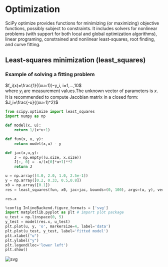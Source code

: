 # Optimization

SciPy optimize provides functions for minimizing (or maximizing) objective functions, possibly subject to constraints. It includes solvers for nonlinear problems (with support for both local and global optimization algorithms), linear programing, constrained and nonlinear least-squares, root finding, and curve fitting.

## Least-squares minimization (least_squares)

### Example of solving a fitting problem

$f_i(x)=\frac{1}{(xu+1)}-y_i, i=1,...,10$  
where $y_i$ are measurement values.The unknown vector of parameters is $x$.  
It is recommended to compute Jacobian matrix in a closed form:  
$J_i=\frac{-u}{(xu+1)^2}$


```python
from scipy.optimize import least_squares
import numpy as np
```


```python
def model(x, u):
    return 1/(x*u+1)
```


```python
def fun(x, u, y):
    return model(x,u) - y
```


```python
def jac(x,u,y):
    J = np.empty((u.size, x.size))
    J[:, 0] = -u/(x[0]*u+1)**2
    return J
```


```python
u = np.array([4.0, 2.0, 1.0, 2.5e-1])
y = np.array([0.2, 0.33, 0.5,0.8])
x0 = np.array([0.1])
res = least_squares(fun, x0, jac=jac, bounds=(0, 100), args=(u, y), verbose=1)
```

```python
res.x
```
```python
%config InlineBackend.figure_formats = ['svg']
import matplotlib.pyplot as plt # import plot package
u_test = np.linspace(0, 5)
y_test = model(res.x, u_test)
plt.plot(u, y, 'o', markersize=4, label='data')
plt.plot(u_test, y_test, label='fitted model')
plt.xlabel("u")
plt.ylabel("y")
plt.legend(loc='lower left')
plt.show()
```
![svg](Optimization_files/Optimization_11_0.svg)
    

